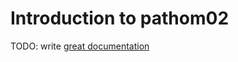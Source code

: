 # Introduction to pathom02

TODO: write [great documentation](http://jacobian.org/writing/what-to-write/)
